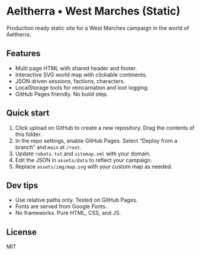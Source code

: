 # Aeltherra • West Marches (Static)

Production ready static site for a West Marches campaign in the world of Aeltherra.

## Features
- Multi page HTML with shared header and footer.
- Interactive SVG world map with clickable continents.
- JSON driven sessions, factions, characters.
- LocalStorage tools for reincarnation and loot logging.
- GitHub Pages friendly. No build step.

## Quick start
1. Click upload on GitHub to create a new repository. Drag the contents of this folder.
2. In the repo settings, enable GitHub Pages. Select “Deploy from a branch” and `main` at `/root`.
3. Update `robots.txt` and `sitemap.xml` with your domain.
4. Edit the JSON in `assets/data` to reflect your campaign.
5. Replace `assets/img/map.svg` with your custom map as needed.

## Dev tips
- Use relative paths only. Tested on GitHub Pages.
- Fonts are served from Google Fonts.
- No frameworks. Pure HTML, CSS, and JS.

## License
MIT
